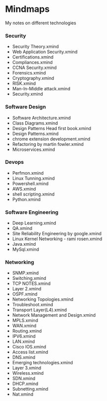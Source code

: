 
# Mindmaps
My notes on different technologies
### Security
- Security Theory.xmind
- Web Application Security.xmind
- Certifications.xmind
- Compliances.xmind
- CCNA Security.xmind
- Forensics.xmind
- Cryptography.xmind
- RISK.xmind
- Man-In-Middle attack.xmind
- Security.xmind

### Software Design
- Software Architecture.xmind
- Class Diagrams.xmind
- Design Patterns Head first book.xmind
- Design Patterns.xmind
- chrome extension development.xmind
- Refactoring by martin fowler.xmind
- Microservices.xmind

### Devops
- Perfmon.xmind
- Linux Tunning.xmind
- Powershell.xmind
- AWS.xmind
- shell scripting.xmind
- Python.xmind

### Software Engineering
- Deep Learning.xmind
- QA.xmind
- Site Reliability Engineering by google.xmind
- Linux Kernel Networking - rami rosen.xmind
- Java.xmind
- MySql.xmind

### Networking
- SNMP.xmind
- Switching.xmind
- TCP NOTES.xmind
- Layer 2.xmind
- OSPF.xmind
- Networking Topologies.xmind
- Troubleshoot.xmind
- Transport Layer(L4).xmind
- Network Management and Design.xmind
- MPLS.xmind
- WAN.xmind
- Routing.xmind
- IPV6.xmind
- LAN.xmind
- Cisco IOS.xmind
- Access list.xmind
- DNS.xmind
- Emerging technologies.xmind
- Layer 3.xmind
- Wireless.xmind
- SDN.xmind
- DHCP.xmind
- Subnetting.xmind
- Nat.xmind
